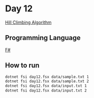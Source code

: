 # Day 12

[Hill Climbing Algorithm](https://adventofcode.com/2022/day/12)

## Programming Language

[F#](https://fsharp.org/)

## How to run

```bash
dotnet fsi day12.fsx data/sample.txt 1
dotnet fsi day12.fsx data/sample.txt 2
dotnet fsi day12.fsx data/input.txt 1
dotnet fsi day12.fsx data/input.txt 2
```
